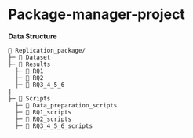 # Package-manager-project

**Data Structure**
```
📁 Replication_package/
├─ 📁 Dataset
├─ 📁 Results
  ├─ 📁 RQ1
  ├─ 📁 RQ2
  ├─ 📁 RQ3_4_5_6 
|
├─ 📁 Scripts
  ├─ 📁 Data_preparation_scripts
  ├─ 📁 RQ1_scripts
  ├─ 📁 RQ2_scripts
  ├─ 📁 RQ3_4_5_6_scripts

```
